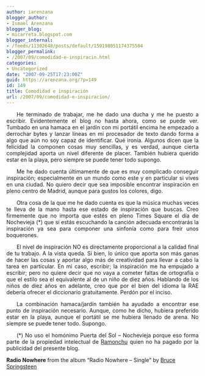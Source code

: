 ```yaml
---
author: iarenzana
blogger_author:
- Ismael Arenzana
blogger_blog:
- micarreta.blogspot.com
blogger_internal:
- /feeds/11302648/posts/default/159198051174375504
blogger_permalink:
- /2007/09/comodidad-e-inspiracin.html
categories:
- Uncategorized
date: "2007-09-25T17:23:00Z"
guid: https://arenzana.org/?p=149
id: 149
title: Comodidad e inspiración
url: /2007/09/comodidad-e-inspiracion/
---
```

<p style="text-align:justify;text-indent:20pt;">
  He terminado de trabajar, me he dado una ducha y me he puesto a escribir. Evidentemente el blog no hasta ahora, como se puede ver. Tumbado en una hamaca en el jardín con mi portátil encima he empezado a derrochar bytes y lanzar líneas en mi procesador de texto dando forma a algo que aún no soy capaz de identificar. Qué ironía. Algunos dicen que la felicidad la componen cosas muy sencillas, y es verdad, aunque cierta complejidad aporta un nivel diferente de placer. También hubiera querido estar en la playa, pero siempre se puede tener todo supongo.
</p>

<p style="text-align:justify;text-indent:20pt;">
  Me he dado cuenta últimamente de que es muy complicado conseguir inspiración; especialmente en un mundo como este y en particular si vives en una ciudad. No quiero decir que sea imposible encontrar inspiración en pleno centro de Madrid, aunque para gustos los colores, digo.
</p>

<p style="text-align:justify;text-indent:20pt;">
  Otra cosa de la que me he dado cuenta es que la música muchas veces te lleva de la mano hasta ese estado de inspiración que buscas. Creo firmemente que no importa que estés en pleno Times Square el día de Nochevieja (*) que si estás escuchando la canción adecuada encontrarás la inspiración ya sea para componer una sinfonía como para freir unos boquerones.
</p>

<p style="text-align:justify;text-indent:20pt;">
  El nivel de inspiración NO es directamente proporcional a la calidad final de tu trabajo. A la vista queda. Si bien, lo único que aporta son más ganas de hacer las cosas y aportar algo más de creatividad para llevar a cabo la tarea en particular. En mi caso, escribir; la inspiración me ha empujado a escribir; pero no quiere decir que no vaya a cometer faltas de ortografía o que el estilo sea el equivalente al de un niño de diez años. Hablando de los niños de diez años en adelante, creo que por el bien del idioma la RAE debería ofrecer el diccionario gratuitamente. Perdón por el inciso.
</p>

<p style="text-align:justify;text-indent:20pt;">
  La combinación hamaca/jardín también ha ayudado a encontrar ese punto de inspiración necesario. Aunque, como he dicho, hubiera preferido estar en la playa, aunque el portátil se me hubiera llenado de arena. No siempre se puede tener todo. Supongo.
</p>

<p style="text-align:justify;text-indent:20pt;">
  (*) No uso el homónimo Puerta del Sol &#8211; Nochevieja porque eso forma parte de la propiedad intelectual de <a href="http://es.wikipedia.org/wiki/Ram%C3%B3n_Garc%C3%ADa">Ramonchu</a> quien no ha pagado por la publicidad del presente blog.
</p>

**Radio Nowhere** from the album &#8220;Radio Nowhere &#8211; Single&#8221; by [Bruce Springsteen](http://www.google.com/search?q=%22Bruce%20Springsteen%22)